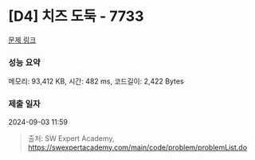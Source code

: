 # [D4] 치즈 도둑 - 7733 

[문제 링크](https://swexpertacademy.com/main/code/problem/problemDetail.do?contestProbId=AWrDOdQqRCUDFARG) 

### 성능 요약

메모리: 93,412 KB, 시간: 482 ms, 코드길이: 2,422 Bytes

### 제출 일자

2024-09-03 11:59



> 출처: SW Expert Academy, https://swexpertacademy.com/main/code/problem/problemList.do